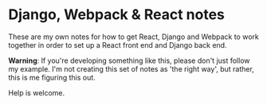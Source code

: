 # Django, Webpack & React notes

These are my own notes for how to get React, Django
and Webpack to work together in order to set up a
React front end and Django back end.

**Warning**: If you're developing something like
this, please don't just follow my example.  I'm
not creating this set of notes as 'the right way',
but rather, this is me figuring this out.

Help is welcome.
